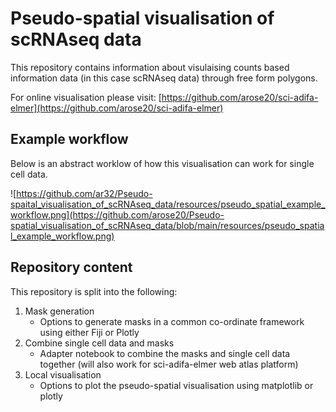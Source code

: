 # Pseudo-spatial visualisation of scRNAseq data

This repository contains information about visulaising counts based information data (in this case scRNAseq data) through free form polygons.

For online visualisation please visit: [https://github.com/arose20/sci-adifa-elmer](https://github.com/arose20/sci-adifa-elmer)

## Example workflow

Below is an abstract worklow of how this visualisation can work for single cell data.

![https://github.com/ar32/Pseudo-spaital_visualisation_of_scRNAseq_data/resources/pseudo_spatial_example_workflow.png](https://github.com/arose20/Pseudo-spatial_visualisation_of_scRNAseq_data/blob/main/resources/pseudo_spatial_example_workflow.png)

## Repository content
This repository is split into the following:
1. Mask generation
    - Options to generate masks in a common co-ordinate framework using either Fiji or Plotly
2. Combine single cell data and masks
    - Adapter notebook to combine the masks and single cell data together (will also work for sci-adifa-elmer web atlas platform)
3. Local visualisation
    - Options to plot the pseudo-spatial visualisation using matplotlib or plotly


